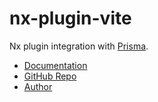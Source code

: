 # nx-plugin-vite

Nx plugin integration with [Prisma](https://www.prisma.io/).

- [Documentation](https://nx-plugins.netlify.app/prisma/)
- [GitHub Repo](https://github.com/LinbuduLab/nx-plugins)
- [Author](https://github.com/linbudu599)
